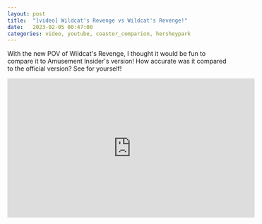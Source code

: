 ```yaml
---
layout: post
title:  "[video] Wildcat's Revenge vs Wildcat's Revenge!"
date:   2023-02-05 00:47:00 
categories: video, youtube, coaster_comparion, hersheypark
---
```

With the new POV of Wildcat's Revenge, I thought it would be fun to compare it to Amusement Insider's version! How accurate was it compared to the official version? See for yourself!



<iframe width="560" height="315" src="https://www.youtube.com/embed/CM4W9zkiqGw" title="YouTube video player" frameborder="0" allow="accelerometer; autoplay; clipboard-write; encrypted-media; gyroscope; picture-in-picture; web-share" allowfullscreen></iframe>

